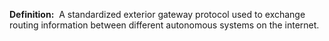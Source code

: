 **Definition:** 
 A standardized exterior gateway protocol used to exchange routing information between different autonomous systems on the internet.
